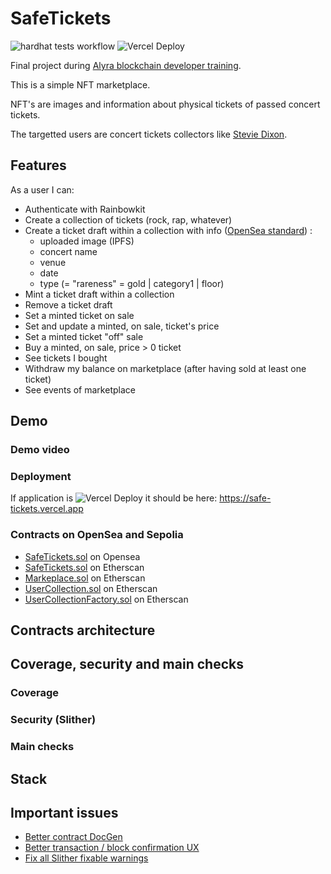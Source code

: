 # SafeTickets

![hardhat tests workflow](https://github.com/beubeubeubeu/SafeTickets/actions/workflows/hardhat-unit-tests.yml/badge.svg)
![Vercel Deploy](https://therealsujitk-vercel-badge.vercel.app/?app=safe-tickets)

Final project during [Alyra blockchain developer training](https://www.alyra.fr/formations/decouvrir-la-formation-developpeur-blockchain-alyra). 

This is a simple NFT marketplace.

NFT's are images and information about physical tickets of passed concert tickets. 

The targetted users are concert tickets collectors like [Stevie Dixon](https://steviedixon.blogspot.com/p/concerts-venir-lyon-et-region.html).

## Features

As a user I can:

- Authenticate with Rainbowkit
- Create a collection of tickets (rock, rap, whatever)
- Create a ticket draft within a collection with info ([OpenSea standard](https://docs.opensea.io/docs/metadata-standards)) :
    -  uploaded image (IPFS)
    -  concert name
    -  venue
    -  date
    -  type (= "rareness" = gold | category1 | floor)
- Mint a ticket draft within a collection
- Remove a ticket draft
- Set a minted ticket on sale
- Set and update a minted, on sale, ticket's price
- Set a minted ticket "off" sale
- Buy a minted, on sale, price > 0 ticket
- See tickets I bought
- Withdraw my balance on marketplace (after having sold at least one ticket)
- See events of marketplace

## Demo

### Demo video

### Deployment

If application is ![Vercel Deploy](https://therealsujitk-vercel-badge.vercel.app/?app=safe-tickets) it should be here: https://safe-tickets.vercel.app

### Contracts on OpenSea and Sepolia 

- [SafeTickets.sol](https://testnets.opensea.io/collection/safeticket-1) on Opensea
- [SafeTickets.sol](https://sepolia.etherscan.io/address/0x8BB9c06cB022cffd6A71D29e6a319828bc685ebD) on Etherscan
- [Markeplace.sol](https://sepolia.etherscan.io/address/0x50f6b938c0f6d77fbaa5f8033933a75f88b5de03) on Etherscan
- [UserCollection.sol](https://sepolia.etherscan.io/address/0xE1B3E1d5a0fd7A01C8a9b94c5825778F667d8CE3) on Etherscan
- [UserCollectionFactory.sol](https://sepolia.etherscan.io/address/0x7CBd2DD300eedf25001E9335F829911994280aD5) on Etherscan

## Contracts architecture

## Coverage, security and main checks

### Coverage

### Security (Slither)

### Main checks

## Stack



## Important issues

- [Better contract DocGen](https://github.com/beubeubeubeu/SafeTickets/issues/5)
- [Better transaction / block confirmation UX](https://github.com/beubeubeubeu/SafeTickets/issues/18)
- [Fix all Slither fixable warnings](https://github.com/beubeubeubeu/SafeTickets/issues/20)
